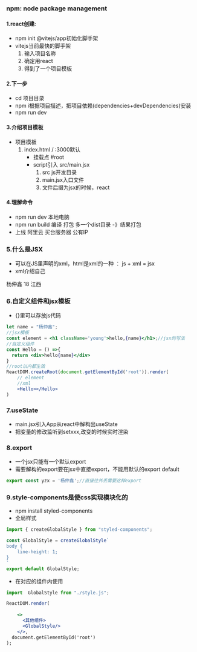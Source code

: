 ### npm: node package management

#### 1.react创建:
- npm init @vitejs/app初始化脚手架
- vitejs当前最快的脚手架
    1. 输入项目名称
    2. 确定用react
    3. 得到了一个项目模板
#### 2.下一步
- cd 项目目录
- npm i根据项目描述，把项目依赖(dependencies+devDependencies)安装
- npm run dev
#### 3.介绍项目模板
- 项目模板
    1. index.html / :3000默认
        - 挂载点 #root
        - script引入 src/main.jsx
            1. src js开发目录
            2. main.jsx入口文件
            3. 文件后缀为jsx的时候，react

#### 4.理解命令
- npm run dev 本地电脑
- npm run build 编译 打包 多一个dist目录 -》结果打包
- 上线 阿里云 买台服务器 公有IP

### 5.什么是JSX
- 可以在JS里声明的xml，html是xml的一种 ： js + xml = jsx
- xml介绍自己
<user>
    <name>杨仲鑫</name>
    <age>18</age>
    <hometown>江西</hometown>
</user>

### 6.自定义组件和jsx模板
- {}里可以存放js代码
```jsx
let name = "杨仲鑫";
//jsx模板
const element = <h1 className='young'>hello,{name}</h1>;//jsx的写法
//自定义组件
const Hello = () =>{
  return <div>hello{name}</div>
}
//root以内都生效
ReactDOM.createRoot(document.getElementById('root')).render(
    // element
    //xml
    <Hello></Hello>
)
```
### 7.useState
- main.jsx引入App从react中解构出useState
- 把变量的修改监听到setxxx,改变的时候实时渲染
### 8.export
- 一个jsx只能有一个默认export
- 需要解构的export要在jsx中直接export，不能用默认的export default
```javascript
export const yzx = '杨仲鑫';//直接往外丢需要这样export
```

### 9.style-components是使css实现模块化的
- npm install styled-components
- 全局样式
```jsx
import { createGlobalStyle } from "styled-components";

const GlobalStyle = createGlobalStyle`
body {
    line-height: 1;
}
`
export default GlobalStyle;

```
- 在对应的组件内使用
```jsx
import  GlobalStyle from "./style.js";

ReactDOM.render(
  
    <>
      <其他组件>
      <GlobalStyle/>
    </>,
  document.getElementById('root')
);

```